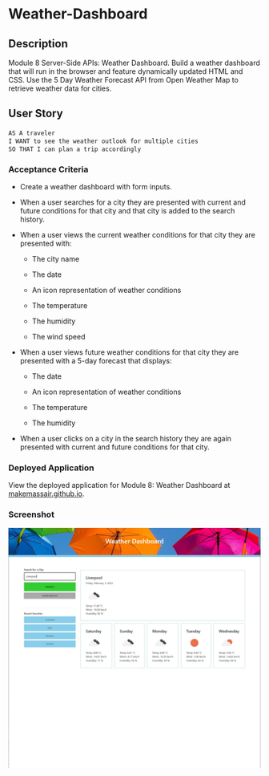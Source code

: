 # Weather-Dashboard

## Description

Module 8 Server-Side APIs: Weather Dashboard. Build a weather dashboard that will run in the browser and feature dynamically updated HTML and CSS. Use the 5 Day Weather Forecast API from Open Weather Map to retrieve weather data for cities.

## User Story

```
AS A traveler
I WANT to see the weather outlook for multiple cities
SO THAT I can plan a trip accordingly
```

### Acceptance Criteria

* Create a weather dashboard with form inputs.

* When a user searches for a city they are presented with current and future conditions for that city and that city is added to the search history.

* When a user views the current weather conditions for that city they are presented with:

    * The city name

    * The date

    * An icon representation of weather conditions

    * The temperature

    * The humidity

    * The wind speed

* When a user views future weather conditions for that city they are presented with a 5-day forecast that displays:

    * The date

    * An icon representation of weather conditions

    * The temperature

    * The humidity

* When a user clicks on a city in the search history they are again presented with current and future conditions for that city.

### Deployed Application

View the deployed application for Module 8: Weather Dashboard  at [makemassair.github.io](https://makemassair.github.io/Weather-Dashboard).

### Screenshot

![image](screenshot.jpg)

